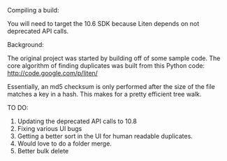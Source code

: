 Compiling a build:

You will need to target the 10.6 SDK because Liten depends on not deprecated API calls.  

Background:

The original project was started by building off of some sample code.  The core algorithm of finding duplicates was built from this Python code:  http://code.google.com/p/liten/

Essentially, an md5 checksum is only performed after the size of the file matches a key in a hash.  This makes for a pretty efficient tree walk.

TO DO:

1.  Updating the deprecated API calls to 10.8
2.  Fixing various UI bugs
3.  Getting a better sort in the UI for human readable duplicates.
4.  Would love to do a folder merge.
5.  Better bulk delete



